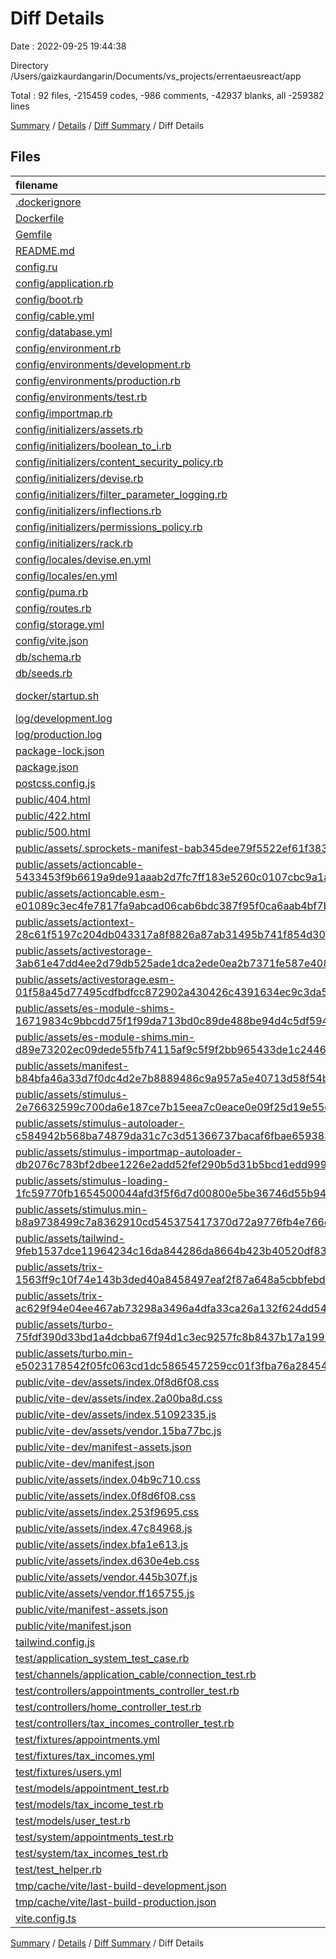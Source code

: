 # Diff Details

Date : 2022-09-25 19:44:38

Directory /Users/gaizkaurdangarin/Documents/vs_projects/errentaeusreact/app

Total : 92 files,  -215459 codes, -986 comments, -42937 blanks, all -259382 lines

[Summary](results.md) / [Details](details.md) / [Diff Summary](diff.md) / Diff Details

## Files
| filename | language | code | comment | blank | total |
| :--- | :--- | ---: | ---: | ---: | ---: |
| [.dockerignore](/.dockerignore) | Ignore | -47 | 0 | 0 | -47 |
| [Dockerfile](/Dockerfile) | Docker | -6 | -4 | -5 | -15 |
| [Gemfile](/Gemfile) | Gemfile | -29 | -28 | -27 | -84 |
| [README.md](/README.md) | Markdown | -13 | 0 | -12 | -25 |
| [config.ru](/config.ru) | Ruby | -3 | -1 | -3 | -7 |
| [config/application.rb](/config/application.rb) | Ruby | -9 | -10 | -5 | -24 |
| [config/boot.rb](/config/boot.rb) | Ruby | -3 | 0 | -2 | -5 |
| [config/cable.yml](/config/cable.yml) | YAML | -9 | 0 | -3 | -12 |
| [config/database.yml](/config/database.yml) | YAML | -13 | -9 | -4 | -26 |
| [config/environment.rb](/config/environment.rb) | Ruby | -2 | -2 | -2 | -6 |
| [config/environments/development.rb](/config/environments/development.rb) | Ruby | -27 | -23 | -21 | -71 |
| [config/environments/production.rb](/config/environments/production.rb) | Ruby | -22 | -46 | -26 | -94 |
| [config/environments/test.rb](/config/environments/test.rb) | Ruby | -20 | -24 | -17 | -61 |
| [config/importmap.rb](/config/importmap.rb) | Ruby | -5 | -1 | -2 | -8 |
| [config/initializers/assets.rb](/config/initializers/assets.rb) | Ruby | -1 | -8 | -4 | -13 |
| [config/initializers/boolean_to_i.rb](/config/initializers/boolean_to_i.rb) | Ruby | -2 | 0 | 0 | -2 |
| [config/initializers/content_security_policy.rb](/config/initializers/content_security_policy.rb) | Ruby | 0 | -29 | -6 | -35 |
| [config/initializers/devise.rb](/config/initializers/devise.rb) | Ruby | -14 | -243 | -55 | -312 |
| [config/initializers/filter_parameter_logging.rb](/config/initializers/filter_parameter_logging.rb) | Ruby | -3 | -4 | -2 | -9 |
| [config/initializers/inflections.rb](/config/initializers/inflections.rb) | Ruby | 0 | -14 | -3 | -17 |
| [config/initializers/permissions_policy.rb](/config/initializers/permissions_policy.rb) | Ruby | 0 | -11 | -1 | -12 |
| [config/initializers/rack.rb](/config/initializers/rack.rb) | Ruby | -4 | -4 | -7 | -15 |
| [config/locales/devise.en.yml](/config/locales/devise.en.yml) | YAML | -63 | -1 | -2 | -66 |
| [config/locales/en.yml](/config/locales/en.yml) | YAML | -2 | -30 | -2 | -34 |
| [config/puma.rb](/config/puma.rb) | Ruby | -8 | -28 | -8 | -44 |
| [config/routes.rb](/config/routes.rb) | Ruby | -19 | -3 | -4 | -26 |
| [config/storage.yml](/config/storage.yml) | YAML | -6 | -23 | -6 | -35 |
| [config/vite.json](/config/vite.json) | JSON | -16 | 0 | -1 | -17 |
| [db/schema.rb](/db/schema.rb) | Ruby | -66 | -11 | -6 | -83 |
| [db/seeds.rb](/db/seeds.rb) | Ruby | 0 | -7 | -1 | -8 |
| [docker/startup.sh](/docker/startup.sh) | Shell Script | -7 | -2 | -5 | -14 |
| [log/development.log](/log/development.log) | Log | -165,460 | 0 | -42,076 | -207,536 |
| [log/production.log](/log/production.log) | Log | -459 | 0 | -1 | -460 |
| [package-lock.json](/package-lock.json) | JSON | -32,289 | 0 | -1 | -32,290 |
| [package.json](/package.json) | JSON | -42 | -4 | 0 | -46 |
| [postcss.config.js](/postcss.config.js) | JavaScript | -6 | 0 | 0 | -6 |
| [public/404.html](/public/404.html) | HTML | -61 | -1 | -6 | -68 |
| [public/422.html](/public/422.html) | HTML | -61 | -1 | -6 | -68 |
| [public/500.html](/public/500.html) | HTML | -60 | -1 | -6 | -67 |
| [public/assets/.sprockets-manifest-bab345dee79f5522ef61f38334edcf9c.json](/public/assets/.sprockets-manifest-bab345dee79f5522ef61f38334edcf9c.json) | JSON | -1 | 0 | 0 | -1 |
| [public/assets/actioncable-5433453f9b6619a9de91aaab2d7fc7ff183e5260c0107cbc9a1aa0c838d9a74e.js](/public/assets/actioncable-5433453f9b6619a9de91aaab2d7fc7ff183e5260c0107cbc9a1aa0c838d9a74e.js) | JavaScript | -484 | 0 | -6 | -490 |
| [public/assets/actioncable.esm-e01089c3ec4fe7817fa9abcad06cab6bdc387f95f0ca6aab4bf7ba7537f70690.js](/public/assets/actioncable.esm-e01089c3ec4fe7817fa9abcad06cab6bdc387f95f0ca6aab4bf7ba7537f70690.js) | JavaScript | -464 | 0 | -28 | -492 |
| [public/assets/actiontext-28c61f5197c204db043317a8f8826a87ab31495b741f854d307ca36122deefce.js](/public/assets/actiontext-28c61f5197c204db043317a8f8826a87ab31495b741f854d307ca36122deefce.js) | JavaScript | -868 | 0 | -13 | -881 |
| [public/assets/activestorage-3ab61e47dd4ee2d79db525ade1dca2ede0ea2b7371fe587e408ee37b7ade265d.js](/public/assets/activestorage-3ab61e47dd4ee2d79db525ade1dca2ede0ea2b7371fe587e408ee37b7ade265d.js) | JavaScript | -823 | 0 | -1 | -824 |
| [public/assets/activestorage.esm-01f58a45d77495cdfbdfcc872902a430426c4391634ec9c3da5f69fbf8418492.js](/public/assets/activestorage.esm-01f58a45d77495cdfbdfcc872902a430426c4391634ec9c3da5f69fbf8418492.js) | JavaScript | -813 | 0 | -32 | -845 |
| [public/assets/es-module-shims-16719834c9bbcdd75f1f99da713bd0c89de488be94d4c5df594511f39cffe7c1.js](/public/assets/es-module-shims-16719834c9bbcdd75f1f99da713bd0c89de488be94d4c5df594511f39cffe7c1.js) | JavaScript | -699 | -78 | -97 | -874 |
| [public/assets/es-module-shims.min-d89e73202ec09dede55fb74115af9c5f9f2bb965433de1c2446e1faa6dac2470.js](/public/assets/es-module-shims.min-d89e73202ec09dede55fb74115af9c5f9f2bb965433de1c2446e1faa6dac2470.js) | JavaScript | -2 | -2 | -2 | -6 |
| [public/assets/manifest-b84bfa46a33d7f0dc4d2e7b8889486c9a957a5e40713d58f54be71b66954a1ff.js](/public/assets/manifest-b84bfa46a33d7f0dc4d2e7b8889486c9a957a5e40713d58f54be71b66954a1ff.js) | JavaScript | 0 | 0 | -5 | -5 |
| [public/assets/stimulus-2e76632599c700da6e187ce7b15eea7c0eace0e09f25d19e55e3b1f7c515397c.js](/public/assets/stimulus-2e76632599c700da6e187ce7b15eea7c0eace0e09f25d19e55e3b1f7c515397c.js) | JavaScript | -1,934 | -4 | -41 | -1,979 |
| [public/assets/stimulus-autoloader-c584942b568ba74879da31c7c3d51366737bacaf6fbae659383c0a5653685693.js](/public/assets/stimulus-autoloader-c584942b568ba74879da31c7c3d51366737bacaf6fbae659383c0a5653685693.js) | JavaScript | -42 | 0 | -13 | -55 |
| [public/assets/stimulus-importmap-autoloader-db2076c783bf2dbee1226e2add52fef290b5d31b5bcd1edd999ac8a6dd31c44a.js](/public/assets/stimulus-importmap-autoloader-db2076c783bf2dbee1226e2add52fef290b5d31b5bcd1edd999ac8a6dd31c44a.js) | JavaScript | -20 | -1 | -7 | -28 |
| [public/assets/stimulus-loading-1fc59770fb1654500044afd3f5f6d7d00800e5be36746d55b94a2963a7a228aa.js](/public/assets/stimulus-loading-1fc59770fb1654500044afd3f5f6d7d00800e5be36746d55b94a2963a7a228aa.js) | JavaScript | -67 | -3 | -16 | -86 |
| [public/assets/stimulus.min-b8a9738499c7a8362910cd545375417370d72a9776fb4e766df7671484e2beb7.js](/public/assets/stimulus.min-b8a9738499c7a8362910cd545375417370d72a9776fb4e766df7671484e2beb7.js) | JavaScript | -2 | -2 | -4 | -8 |
| [public/assets/tailwind-9feb1537dce11964234c16da844286da8664b423b40520df83683b2ce14c0961.css](/public/assets/tailwind-9feb1537dce11964234c16da844286da8664b423b40520df83683b2ce14c0961.css) | CSS | -1 | 0 | -1 | -2 |
| [public/assets/trix-1563ff9c10f74e143b3ded40a8458497eaf2f87a648a5cbbfebdb7dec3447a5e.js](/public/assets/trix-1563ff9c10f74e143b3ded40a8458497eaf2f87a648a5cbbfebdb7dec3447a5e.js) | JavaScript | -5,273 | -5 | -1 | -5,279 |
| [public/assets/trix-ac629f94e04ee467ab73298a3496a4dfa33ca26a132f624dd5475381bc27bdc8.css](/public/assets/trix-ac629f94e04ee467ab73298a3496a4dfa33ca26a132f624dd5475381bc27bdc8.css) | CSS | -367 | -4 | -5 | -376 |
| [public/assets/turbo-75fdf390d33bd1a4dcbba67f94d1c3ec9257fc8b8437b17a1999a61a8ebe3718.js](/public/assets/turbo-75fdf390d33bd1a4dcbba67f94d1c3ec9257fc8b8437b17a1999a61a8ebe3718.js) | JavaScript | -3,865 | 0 | -185 | -4,050 |
| [public/assets/turbo.min-e5023178542f05fc063cd1dc5865457259cc01f3fba76a28454060d33de6f429.js](/public/assets/turbo.min-e5023178542f05fc063cd1dc5865457259cc01f3fba76a28454060d33de6f429.js) | JavaScript | -22 | -2 | -4 | -28 |
| [public/vite-dev/assets/index.0f8d6f08.css](/public/vite-dev/assets/index.0f8d6f08.css) | CSS | -1 | 0 | -1 | -2 |
| [public/vite-dev/assets/index.2a00ba8d.css](/public/vite-dev/assets/index.2a00ba8d.css) | CSS | -1 | 0 | -1 | -2 |
| [public/vite-dev/assets/index.51092335.js](/public/vite-dev/assets/index.51092335.js) | JavaScript | -1 | -1 | 0 | -2 |
| [public/vite-dev/assets/vendor.15ba77bc.js](/public/vite-dev/assets/vendor.15ba77bc.js) | JavaScript | -309 | -110 | -52 | -471 |
| [public/vite-dev/manifest-assets.json](/public/vite-dev/manifest-assets.json) | JSON | -1 | 0 | 0 | -1 |
| [public/vite-dev/manifest.json](/public/vite-dev/manifest.json) | JSON | -22 | 0 | 0 | -22 |
| [public/vite/assets/index.04b9c710.css](/public/vite/assets/index.04b9c710.css) | CSS | -1 | 0 | -1 | -2 |
| [public/vite/assets/index.0f8d6f08.css](/public/vite/assets/index.0f8d6f08.css) | CSS | -1 | 0 | -1 | -2 |
| [public/vite/assets/index.253f9695.css](/public/vite/assets/index.253f9695.css) | CSS | -1 | 0 | -1 | -2 |
| [public/vite/assets/index.47c84968.js](/public/vite/assets/index.47c84968.js) | JavaScript | -1 | -1 | -1 | -3 |
| [public/vite/assets/index.bfa1e613.js](/public/vite/assets/index.bfa1e613.js) | JavaScript | -1 | -2 | 0 | -3 |
| [public/vite/assets/index.d630e4eb.css](/public/vite/assets/index.d630e4eb.css) | CSS | -1 | 0 | -1 | -2 |
| [public/vite/assets/vendor.445b307f.js](/public/vite/assets/vendor.445b307f.js) | JavaScript | -40 | -79 | -2 | -121 |
| [public/vite/assets/vendor.ff165755.js](/public/vite/assets/vendor.ff165755.js) | JavaScript | -211 | -90 | -5 | -306 |
| [public/vite/manifest-assets.json](/public/vite/manifest-assets.json) | JSON | -1 | 0 | 0 | -1 |
| [public/vite/manifest.json](/public/vite/manifest.json) | JSON | -22 | 0 | 0 | -22 |
| [tailwind.config.js](/tailwind.config.js) | JavaScript | -17 | 0 | -2 | -19 |
| [test/application_system_test_case.rb](/test/application_system_test_case.rb) | Ruby | -4 | 0 | -2 | -6 |
| [test/channels/application_cable/connection_test.rb](/test/channels/application_cable/connection_test.rb) | Ruby | -3 | -7 | -2 | -12 |
| [test/controllers/appointments_controller_test.rb](/test/controllers/appointments_controller_test.rb) | Ruby | -38 | 0 | -11 | -49 |
| [test/controllers/home_controller_test.rb](/test/controllers/home_controller_test.rb) | Ruby | -7 | 0 | -2 | -9 |
| [test/controllers/tax_incomes_controller_test.rb](/test/controllers/tax_incomes_controller_test.rb) | Ruby | -38 | 0 | -11 | -49 |
| [test/fixtures/appointments.yml](/test/fixtures/appointments.yml) | YAML | -8 | -1 | -3 | -12 |
| [test/fixtures/tax_incomes.yml](/test/fixtures/tax_incomes.yml) | YAML | -12 | -1 | -3 | -16 |
| [test/fixtures/users.yml](/test/fixtures/users.yml) | YAML | -2 | -8 | -2 | -12 |
| [test/models/appointment_test.rb](/test/models/appointment_test.rb) | Ruby | -3 | -3 | -2 | -8 |
| [test/models/tax_income_test.rb](/test/models/tax_income_test.rb) | Ruby | -3 | -3 | -2 | -8 |
| [test/models/user_test.rb](/test/models/user_test.rb) | Ruby | -3 | -3 | -2 | -8 |
| [test/system/appointments_test.rb](/test/system/appointments_test.rb) | Ruby | -35 | 0 | -11 | -46 |
| [test/system/tax_incomes_test.rb](/test/system/tax_incomes_test.rb) | Ruby | -39 | 0 | -11 | -50 |
| [test/test_helper.rb](/test/test_helper.rb) | Ruby | -7 | -3 | -4 | -14 |
| [tmp/cache/vite/last-build-development.json](/tmp/cache/vite/last-build-development.json) | JSON | -6 | 0 | 0 | -6 |
| [tmp/cache/vite/last-build-production.json](/tmp/cache/vite/last-build-production.json) | JSON | -6 | 0 | 0 | -6 |
| [vite.config.ts](/vite.config.ts) | TypeScript | -9 | 0 | -2 | -11 |

[Summary](results.md) / [Details](details.md) / [Diff Summary](diff.md) / Diff Details